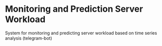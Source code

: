 # Monitoring and Prediction Server Workload
System for monitoring and predicting server workload based on time series analysis (telegram-bot)
